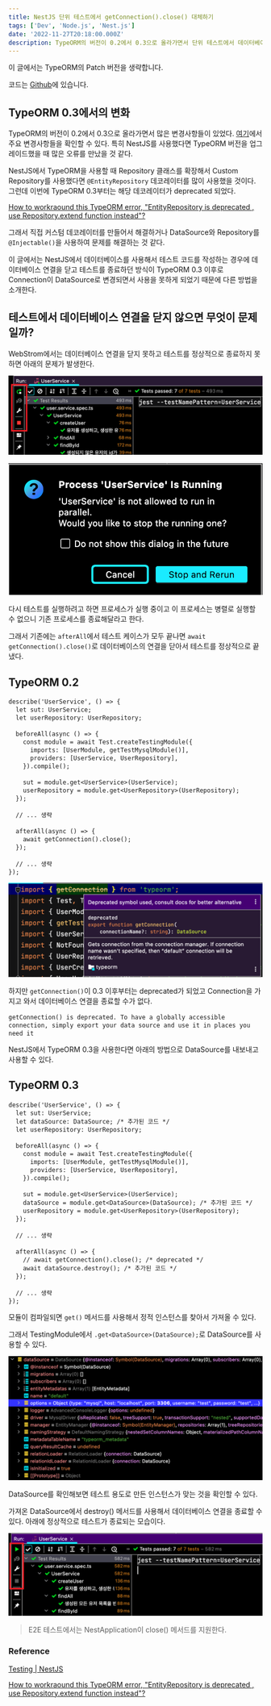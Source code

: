 ```yaml
---
title: NestJS 단위 테스트에서 getConnection().close() 대체하기
tags: ['Dev', 'Node.js', 'Nest.js']
date: '2022-11-27T20:18:00.000Z'
description: TypeORM의 버전이 0.2에서 0.3으로 올라가면서 단위 테스트에서 데이터베이스를 사용해서 테스트를 실행할 때 테스트가 끝나고 데이터베이스를 종료하는 새로운 방법을 설명합니다.
---
```


이 글에서는 TypeORM의 Patch 버전을 생략합니다.

코드는 [Github](https://github.com/JHyeok/nestjs-api-example/blob/master/test/unit/service/user.service.unit.spec.ts)에 있습니다.

## TypeORM 0.3에서의 변화

TypeORM의 버전이 0.2에서 0.3으로 올라가면서 많은 변경사항들이 있었다. [여기](https://github.com/typeorm/typeorm/releases/tag/0.3.0)에서 주요 변경사항들을 확인할 수 있다. 특히 NestJS를 사용했다면 TypeORM 버전을 업그레이드했을 때 많은 오류를 만났을 것 같다.

NestJS에서 TypeORM을 사용할 때 Repository 클래스를 확장해서 Custom Repository를 사용했다면 `@EntityRepository` 데코레이터를 많이 사용했을 것이다. 그런데 이번에 TypeORM 0.3부터는 해당 데코레이터가 deprecated 되었다.

[How to workraound this TypeORM error, "EntityRepository is deprecated , use Repository.extend function instead"?](https://stackoverflow.com/questions/71557301/how-to-workraound-this-typeorm-error-entityrepository-is-deprecated-use-repo)

그래서 직접 커스텀 데코레이터를 만들어서 해결하거나 DataSource와 Repository를 `@Injectable()`을 사용하여 문제를 해결하는 것 같다.

이 글에서는 NestJS에서 데이터베이스를 사용해서 테스트 코드를 작성하는 경우에 데이터베이스 연결을 닫고 테스트를 종료하던 방식이 TypeORM 0.3 이후로 Connection이 DataSource로 변경되면서 사용을 못하게 되었기 때문에 다른 방법을 소개한다.

## 테스트에서 데이터베이스 연결을 닫지 않으면 무엇이 문제일까?

WebStrom에서는 데이터베이스 연결을 닫지 못하고 테스트를 정상적으로 종료하지 못하면 아래의 문제가 발생한다.

![jest-db-test-not-done](./jest-db-test-not-done.png)

![jest-test-rerun-warn](./jest-test-rerun-warn.png)

다시 테스트를 실행하려고 하면 프로세스가 실행 중이고 이 프로세스는 병렬로 실행할 수 없으니 기존 프로세스를 종료해달라고 한다.

그래서 기존에는 `afterAll`에서 테스트 케이스가 모두 끝나면 `await getConnection().close()`로 데이터베이스의 연결을 닫아서 테스트를 정상적으로 끝냈다.

## TypeORM 0.2

```typescript{17,18,19}
describe('UserService', () => {
  let sut: UserService;
  let userRepository: UserRepository;

  beforeAll(async () => {
    const module = await Test.createTestingModule({
      imports: [UserModule, getTestMysqlModule()],
      providers: [UserService, UserRepository],
    }).compile();

    sut = module.get<UserService>(UserService);
    userRepository = module.get<UserRepository>(UserRepository);
  });

  // ... 생략

  afterAll(async () => {
    await getConnection().close();
  });

  // ... 생략
});
```

![typeorm-connection-deprecated](./typeorm-connection-deprecated.png)

하지만 `getConnection()`이 0.3 이후부터는 deprecated가 되었고 Connection을 가지고 와서 데이터베이스 연결을 종료할 수가 없다.

```
getConnection() is deprecated. To have a globally accessible connection, simply export your data source and use it in places you need it
```

NestJS에서 TypeORM 0.3을 사용한다면 아래의 방법으로 DataSource를 내보내고 사용할 수 있다.

## TypeORM 0.3

```typescript{19,20,21,22}
describe('UserService', () => {
  let sut: UserService;
  let dataSource: DataSource; /* 추가된 코드 */
  let userRepository: UserRepository;

  beforeAll(async () => {
    const module = await Test.createTestingModule({
      imports: [UserModule, getTestMysqlModule()],
      providers: [UserService, UserRepository],
    }).compile();

    sut = module.get<UserService>(UserService);
    dataSource = module.get<DataSource>(DataSource); /* 추가된 코드 */
    userRepository = module.get<UserRepository>(UserRepository);
  });

  // ... 생략

  afterAll(async () => {
    // await getConnection().close(); /* deprecated */
    await dataSource.destroy(); /* 추가된 코드 */
  });

  // ... 생략
});
```

모듈이 컴파일되면 `get()` 메서드를 사용해서 정적 인스턴스를 찾아서 가져올 수 있다.

그래서 TestingModule에서 `.get<DataSource>(DataSource);`로 DataSource를 사용할 수 있다.

![typeorm-datasource](./typeorm-datasource.png)

DataSource를 확인해보면 테스트 용도로 만든 인스턴스가 맞는 것을 확인할 수 있다.

가져온 DataSource에서 destroy() 메서드를 사용해서 데이터베이스 연결을 종료할 수 있다.
아래에 정상적으로 테스트가 종료되는 모습이다.

![jest-db-test-done](./jest-db-test-done.png)

> E2E 테스트에서는 NestApplication이 close() 메서드를 지원한다.

### Reference

[Testing | NestJS](https://docs.nestjs.com/fundamentals/testing)

[How to workraound this TypeORM error, "EntityRepository is deprecated , use Repository.extend function instead"?](https://stackoverflow.com/questions/71557301/how-to-workraound-this-typeorm-error-entityrepository-is-deprecated-use-repo)
